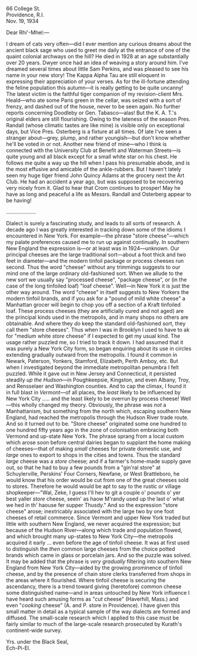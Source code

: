 66 College St.  
Providence, R.I.  
Nov. 19, 1934

Dear Rhi'-Mhel:—

I dream of cats very often—did I ever mention any curious dreams about the ancient black sage who used to greet me daily at the entrance of one of the quaint colonial archways on the hill? He died in 1928 at an age substantially over 20 years. Dwyer once had an idea of weaving a story around him. I've dreamed several times about little Sam Perkins, and was pleased to see his name in your new story! The Kappa Alpha Tau are still eloquent in expressing their appreciation of your verses. As for the ill-fortune attending the feline population this autumn—it is really getting to be quite uncanny! The latest victim is the faithful tiger companion of my revision-client Mrs. Heald—who ate some Paris green in the cellar, was seized with a sort of frenzy, and dashed out of the house, never to be seen again. No further reports concerning Doodleby or Gen. Tabasco—alas! But the K. A. T.'s original elders are still flourishing. Owing to the lateness of the season Pres. Randall (whose climatic tastes are like mine) is visible only on exceptional days, but Vice Pres. Osterberg is a fixture at all times. Of late I've seen a stranger about—grey, plump, and rather youngish—but don't know whether he'll be voted in or not. Another new friend of mine—who I think is connected with the University Club at Benefit and Waterman Streets—is quite young and all black except for a small white star on his chest. He follows me quite a way up the hill when I pass his presumable abode, and is the most effusive and amicable of the ankle-rubbers. But I haven't lately seen my huge tiger friend John Quincy Adams at the grocery next the Art Club. He had an accident a year ago, but was supposed to be recovering very nicely from it. Glad to hear that Crom continues to prosper! May he have as long and peaceful a life as Messrs. Randall and Osterberg appear to be having!

....................

Dialect is surely a fascinating study, and leads to all sorts of research. A decade ago I was greatly interested in tracking down some of the idioms I encountered in New York. For example—the phrase "store cheese"—which my palate preferences caused me to run up against continually. In southern New England the expression is—or at least was in 1924—unknown. Our principal cheeses are the large traditional sort—about a foot thick and two feet in diameter—and the modern tinfoil package or process cheeses run second. Thus the word "cheese" without any trimmings suggests to our mind one of the large ordinary old-fashioned sort. When we allude to the new sort we usually say "processed cheese", "package cheese", or (in the case of the long tinfoiled loaf) "loaf cheese". Well—in New York it is just the other way around. The word "cheese" in itself suggests to New Yorkers the modern tinfoil brands, and if you ask for a "pound of mild white cheese" a Manhattan grocer will begin to chop you off a section of a Kraft tinfoiled loaf. These process cheeses (they are artificially cured and not aged) are the principal kinds used in the metropolis, and in many shops no others are obtainable. And where they *do* keep the standard old-fashioned sort, they call them "store cheeses". Thus when I was in Brooklyn I used to have to ak for "medium white *store* cheese" if I expected to get my usual kind. The usage rather puzzled me, so I tried to track it down. I had assumed that it was purely a New York City form, so began enquiring about its use in circles extending gradually outward from the metropolis. I found it common in Newark, Paterson, Yonkers, Stamford, Elizabeth, Perth Amboy, etc. But when I investigated beyond the immediate metropolitan penumbra I felt puzzled. While it gave out in New Jersey and Connecticut, it persisted steadily *up the Hudson*—in Poughkeepsie, Kingston, and even Albany, Troy, and Rensselaer and Washington counties. And to cap the climax, I found it in full blast in *Vermont*—of all places, the *least* likely to be influenced by New York City ..... and the least likely to be overrun by process cheese! Well—this wholly changed my theory. Obviously, the phrase was *not* a Manhattanism, but something from the north which, escaping southern New England, had reached the metropolis through the Hudson River trade route. And so it turned out to be.
"Store cheese" originated some one hundred to one hundred fifty years ago in the zone of colonisation embracing both Vermond and up-state New York. The phrase sprang from a local custom which arose soon before central dairies began to supplant the home making of cheeses—that of making *small* cheeses for private domestic use, and *large* ones to export to shops in the cities and towns. Thus the standard *large* cheese was a *store* cheese; and if a farmer's home-made supply gave out, so that he had to buy a few pounds from a "gin'ral store" at Schuylerville, Perskins' Four Corners, Newfane, or West Brattleboro, he would know that his order would be cut from one of the great cheeses sold to stores. Therefore he would would be apt to say to the rustic or village shopkeeper—"Wal, Zeke, I guess I'll hev to git a couple o' pounds o' yer best yaller *store* cheese, seein' as haow M'randy used up the last o' what we hed in th' haouse fer supper Thusdy." And so the expression "store cheese" arose; inextricably associated with the large two by one foot cheeses of retail commerce. Since Vermont and upper New York traded but little with southern New England, we never acquired the expression; but because of the Hudson River—along which trade and population flowed, and which brought many up-states to New York City—the metropolis acquired it early ... even before the age of tinfoil cheese. It was at first used to distinguish the *then* common large cheeses from the choice potted brands which came in glass or porcelain jars. And so the puzzle was solved. It may be added that the phrase is *very gradually* filtering into southern New England from New York City—aided by the growing prominence of tinfoil cheese, and by the presence of chain store clerks transferred from shops in the areas where it flourished. Where tinfoil cheese is securing the ascendancy, there is a trend toward giving (heretofore) common cheese some distinguished name—and in areas untouched by New York influence I have heard such amusing forms as "*cut* cheese" (Haverhill, Mass.) and even "*cooking* cheese" (A. and P. store in Providence). I have given this small matter in detail as a typical sample of the way dialects are formed and diffused. The small-scale research which I applied to this case must be fairly similar to much of the large-scale research prosecuted by Kurath's continent-wide survey.

Yrs. under the Black Seal,  
Ech-Pi-El.
